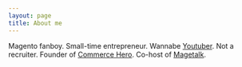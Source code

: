 ```yaml
---
layout: page
title: About me 
---
```


Magento fanboy. Small-time entrepreneur. 
Wannabe <a href="https://youtube.com/c/commercehero">Youtuber</a>. 
Not a recruiter. 
Founder of <a href="https://commercehero.io">Commerce Hero</a>. 
Co-host of <a href="https://magetalk.com">Magetalk</a>.

